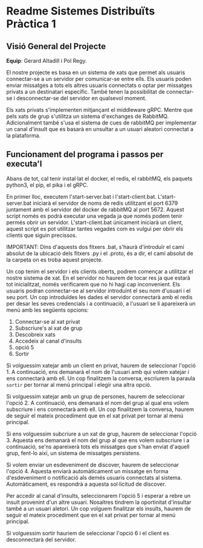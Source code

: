 # Readme Sistemes Distribuïts Pràctica 1
## Visió General del Projecte
**Equip**: Gerard Altadill i Pol Regy.

El nostre projecte es basa en un sistema de xats que permet als usuaris connectar-se a un servidor per comunicar-se entre ells. Els usuaris poden enviar missatges a tots els altres usuaris connectats o optar per missatges privats a un destinatari específic. També tenen la possibilitat de connectar-se i desconnectar-se del servidor en qualsevol moment. 

Els xats privats s'implementen mitjançant el middleware gRPC. Mentre que pels xats de grup s'utilitza un sistema d'exchanges de RabbitMQ. Adicionalment també s'usa el sistema de cues de rabbitMQ per implementar un canal d'insult que es basarà en unsultar a un usuari aleatori connectat a la plataforma.

## Funcionament del programa i passos per executa'l

Abans de tot, cal tenir instal·lat el docker, el redis, el rabbitMQ, els paquets python3, el pip, el pika i el gRPC. 

En primer lloc, executem l'start-server.bat i l'start-client.bat. L'start-server.bat iniciarà el servidor de noms de redis utilitzant el port 6379 juntament amb el servidor del docker de rabbitMQ al port 5672. Aquest script només es podrà executar una vegada ja que només podem tenir permés obrir un servidor. L'start-client.bat únicament iniciarà un client, aquest script es pot utilitzar tantes vegades com es vulgui per obrir els clients que siguin precissos.

IMPORTANT: Dins d'aquests dos fitxers .bat, s'haurà d'introduïr el camí absolut de la ubicació dels fitxers .py i el .proto, és a dir, el camí absolut de la carpeta on es troba aquest projecte.

Un cop tenim el servidor i els clients oberts, podrem començar a utilitzar el nostre sistema de xat. En el servidor no haurem de tocar res ja que estarà tot inicialitzat, només verificarem que no hi hagi cap inconvenient. Els usuaris podran connectar-se al servidor introduint el seu nom d'usuari i el seu port. Un cop introduïdes les dades el servidor connectarà amb el redis per desar les seves credencials i a continuació, a l'usuari se li apareixerà un menú amb les següents opcions:

1. Connectar-se al xat privat
2. Subscriure's al xat de grup
3. Descobreix xats
4. Accedeix al canal d'insults
5. opció 5
6. Sortir

Si volguessim xatejar amb un client en privat, haurem de seleccionar l'opció 1. A continuació, ens demanarà el nom de l'usuari amb qui volem xatejar i ens connectarà amb ell. Un cop finalitzem la conversa, escriurem la paraula `sortir` per tornar al menú principal i elegir una altra opció.

Si volguessim xatejar amb un grup de persones, haurem de seleccionar l'opció 2. A continuació, ens demanarà el nom del grup al qual ens volem subscriure i ens connectarà amb ell. Un cop finalitzem la conversa, haurem de seguir el mateix procediment que en el xat privat per tornar al menú principal.

Si ens volguessim subcriure a un xat de grup, haurem de seleccionar l'opció 3. Aquesta ens demanarà el nom del grup al que ens volem subscriure i a continuació, se'ns apareixerà tots els missatges que s'han enviat d'aquell grup, fent-lo així, un sistema de missatges persistens.

Si volem enviar un esdeveniment de discover, haurem de seleccionar l'opció 4. Aquesta enviarà automàticament un missatge en forma d'esdeveniment o notificació als demés usuaris connectats al sistema. Automàticament, es respondrà a aquesta sol·licitud de discover.

Per accedir al canal d'insults, seleccionarem l'opció 5 i esperar a rebre un insult provenint d'un altre usuari. Nosaltres tindrem la oportinitat d'insultar també a un usuari aletori. Un cop volguem finalitzar els insults, haurem de seguir el mateix procediment que en el xat privat per tornar al menú principal.

Si volguessim sortir hauriem de seleccionar l'opció 6 i el client es desconnectarà del servidor.





